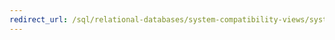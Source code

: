 ```yaml
--- 
redirect_url: /sql/relational-databases/system-compatibility-views/system-compatibility-views-transact-sql 
--- 
```

